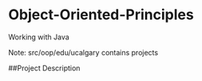 # Object-Oriented-Principles
Working with Java

Note:
src/oop/edu/ucalgary contains projects 

##Project Description
